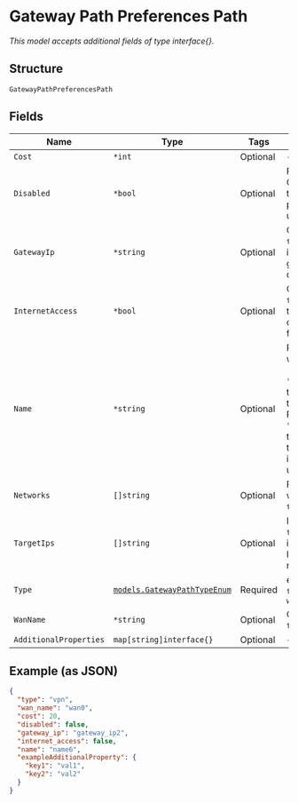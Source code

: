 
# Gateway Path Preferences Path

*This model accepts additional fields of type interface{}.*

## Structure

`GatewayPathPreferencesPath`

## Fields

| Name | Type | Tags | Description |
|  --- | --- | --- | --- |
| `Cost` | `*int` | Optional | - |
| `Disabled` | `*bool` | Optional | For SSR Only. `true`, if this specific path is undesired |
| `GatewayIp` | `*string` | Optional | Only if `type`==`local`, if a different gateway is desired |
| `InternetAccess` | `*bool` | Optional | Only if `type`==`vpn`, if this vpn path can be used for internet |
| `Name` | `*string` | Optional | Required when<br><br>* `type`==`vpn`: the name of the VPN Path to use<br>* `type`==`wan`: the name of the WAN interface to use |
| `Networks` | `[]string` | Optional | Required when `type`==`local` |
| `TargetIps` | `[]string` | Optional | If `type`==`local`, if destination IP is to be replaced |
| `Type` | [`models.GatewayPathTypeEnum`](../../doc/models/gateway-path-type-enum.md) | Required | enum: `local`, `tunnel`, `vpn`, `wan` |
| `WanName` | `*string` | Optional | Optional if `type`==`vpn` |
| `AdditionalProperties` | `map[string]interface{}` | Optional | - |

## Example (as JSON)

```json
{
  "type": "vpn",
  "wan_name": "wan0",
  "cost": 20,
  "disabled": false,
  "gateway_ip": "gateway_ip2",
  "internet_access": false,
  "name": "name6",
  "exampleAdditionalProperty": {
    "key1": "val1",
    "key2": "val2"
  }
}
```


